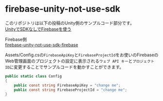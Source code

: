 # firebase-unity-not-use-sdk

このリポジトリは以下の投稿のUnity側のサンプルコード部分です。  
[UnityでSDKなしでFirebaseを使う](https://zenn.dev/satouso/articles/c648d250553170)

Firebase側  
[firebase-unity-not-use-sdk-firebase](https://github.com/satouso0401/firebase-unity-not-use-sdk-firebase)

Assets/Config.csの`FirebaseApiKey`と`FirebaseProjectId`をお使いのFirebaseのWeb管理画面のプロジェクトの設定に表示される`ウェブ API キー`と`プロジェクト ID`に変更することでサンプルコードを動かすことができます。

```cs:Assets/Config.cs
public static class Config
{
    public const string FirebaseApiKey = "change me";
    public const string FirebaseProjectId = "change me";
}
```

